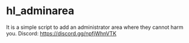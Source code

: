 # hl_adminarea
It is a simple script to add an administrator area where they cannot harm you.  Discord: https://discord.gg/npfjWhnVTK
